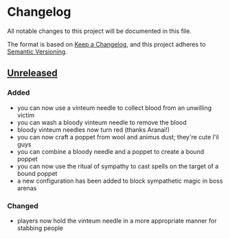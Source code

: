 # Changelog

All notable changes to this project will be documented in this file.

The format is based on [Keep a Changelog](https://keepachangelog.com/en/1.1.0/),
and this project adheres to [Semantic Versioning](https://semver.org/spec/v2.0.0.html).

## [Unreleased](https://github.com/SoSly/MNAWitchcraft/tree/1.20.1)
### Added
- you can now use a vinteum needle to collect blood from an unwilling victim
- you can wash a bloody vinteum needle to remove the blood
- bloody vinteum needles now turn red (thanks Aranai!)
- you can now craft a poppet from wool and animus dust; they're cute l'il guys
- you can combine a bloody needle and a poppet to create a bound poppet
- you can now use the ritual of sympathy to cast spells on the target of a bound poppet
- a new configuration has been added to block sympathetic magic in boss arenas

### Changed
- players now hold the vinteum needle in a more appropriate manner for stabbing people
